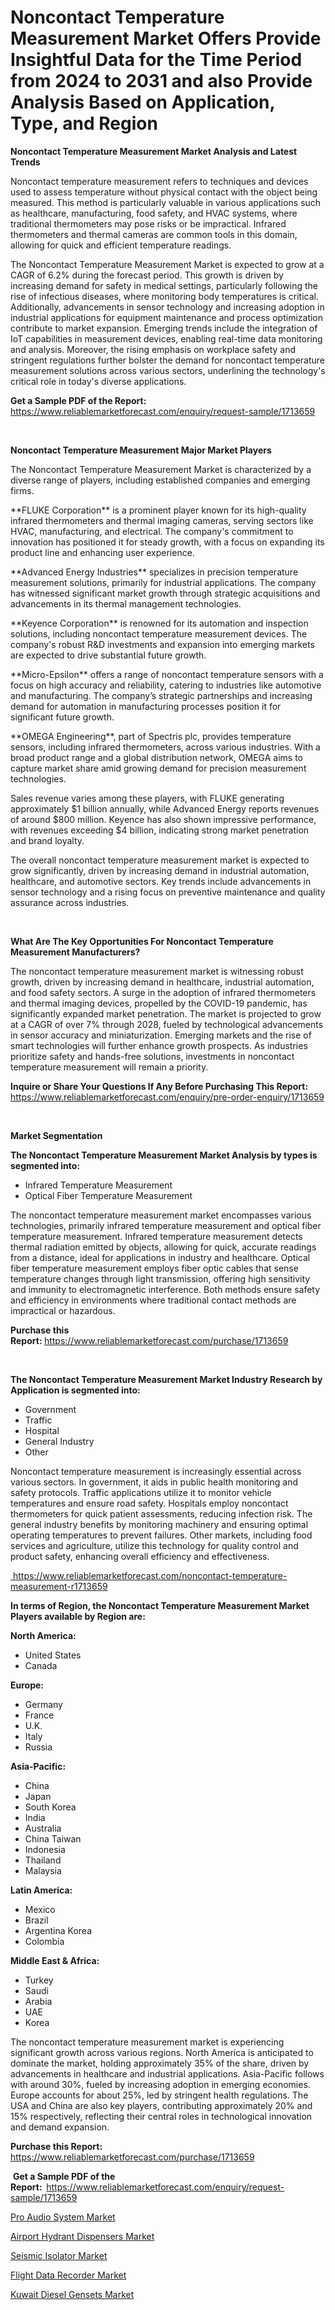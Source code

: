 <p><h1>Noncontact Temperature Measurement Market Offers Provide Insightful Data for the Time Period from 2024 to 2031 and also Provide Analysis Based on Application, Type, and Region</h1></p><p><strong>Noncontact Temperature Measurement Market Analysis and Latest Trends</strong></p>
<p><p>Noncontact temperature measurement refers to techniques and devices used to assess temperature without physical contact with the object being measured. This method is particularly valuable in various applications such as healthcare, manufacturing, food safety, and HVAC systems, where traditional thermometers may pose risks or be impractical. Infrared thermometers and thermal cameras are common tools in this domain, allowing for quick and efficient temperature readings.</p><p>The Noncontact Temperature Measurement Market is expected to grow at a CAGR of 6.2% during the forecast period. This growth is driven by increasing demand for safety in medical settings, particularly following the rise of infectious diseases, where monitoring body temperatures is critical. Additionally, advancements in sensor technology and increasing adoption in industrial applications for equipment maintenance and process optimization contribute to market expansion. Emerging trends include the integration of IoT capabilities in measurement devices, enabling real-time data monitoring and analysis. Moreover, the rising emphasis on workplace safety and stringent regulations further bolster the demand for noncontact temperature measurement solutions across various sectors, underlining the technology's critical role in today's diverse applications.</p></p>
<p><strong>Get a Sample PDF of the Report:&nbsp;</strong> <a href="https://www.reliablemarketforecast.com/enquiry/request-sample/1713659?utm_campaign=1326&utm_medium=2&utm_source=Github&utm_content=ia&utm_term=22102024&utm_id=noncontact-temperature-measurement">https://www.reliablemarketforecast.com/enquiry/request-sample/1713659</a></p>
<p>&nbsp;</p>
<p><strong>Noncontact Temperature Measurement Major Market Players</strong></p>
<p><p>The Noncontact Temperature Measurement Market is characterized by a diverse range of players, including established companies and emerging firms. </p><p>**FLUKE Corporation** is a prominent player known for its high-quality infrared thermometers and thermal imaging cameras, serving sectors like HVAC, manufacturing, and electrical. The company's commitment to innovation has positioned it for steady growth, with a focus on expanding its product line and enhancing user experience.</p><p>**Advanced Energy Industries** specializes in precision temperature measurement solutions, primarily for industrial applications. The company has witnessed significant market growth through strategic acquisitions and advancements in its thermal management technologies.</p><p>**Keyence Corporation** is renowned for its automation and inspection solutions, including noncontact temperature measurement devices. The company's robust R&D investments and expansion into emerging markets are expected to drive substantial future growth.</p><p>**Micro-Epsilon** offers a range of noncontact temperature sensors with a focus on high accuracy and reliability, catering to industries like automotive and manufacturing. The company’s strategic partnerships and increasing demand for automation in manufacturing processes position it for significant future growth.</p><p>**OMEGA Engineering**, part of Spectris plc, provides temperature sensors, including infrared thermometers, across various industries. With a broad product range and a global distribution network, OMEGA aims to capture market share amid growing demand for precision measurement technologies.</p><p>Sales revenue varies among these players, with FLUKE generating approximately $1 billion annually, while Advanced Energy reports revenues of around $800 million. Keyence has also shown impressive performance, with revenues exceeding $4 billion, indicating strong market penetration and brand loyalty.</p><p>The overall noncontact temperature measurement market is expected to grow significantly, driven by increasing demand in industrial automation, healthcare, and automotive sectors. Key trends include advancements in sensor technology and a rising focus on preventive maintenance and quality assurance across industries.</p></p>
<p>&nbsp;</p>
<p><strong>What Are The Key Opportunities For Noncontact Temperature Measurement Manufacturers?</strong></p>
<p><p>The noncontact temperature measurement market is witnessing robust growth, driven by increasing demand in healthcare, industrial automation, and food safety sectors. A surge in the adoption of infrared thermometers and thermal imaging devices, propelled by the COVID-19 pandemic, has significantly expanded market penetration. The market is projected to grow at a CAGR of over 7% through 2028, fueled by technological advancements in sensor accuracy and miniaturization. Emerging markets and the rise of smart technologies will further enhance growth prospects. As industries prioritize safety and hands-free solutions, investments in noncontact temperature measurement will remain a priority.</p></p>
<p><strong>Inquire or Share Your Questions If Any Before Purchasing This Report:</strong> <a href="https://www.reliablemarketforecast.com/enquiry/pre-order-enquiry/1713659?utm_campaign=1326&utm_medium=2&utm_source=Github&utm_content=ia&utm_term=22102024&utm_id=noncontact-temperature-measurement">https://www.reliablemarketforecast.com/enquiry/pre-order-enquiry/1713659</a></p>
<p>&nbsp;</p>
<p><strong>Market Segmentation</strong></p>
<p><strong>The Noncontact Temperature Measurement Market Analysis by types is segmented into:</strong></p>
<p><ul><li>Infrared Temperature Measurement</li><li>Optical Fiber Temperature Measurement</li></ul></p>
<p><p>The noncontact temperature measurement market encompasses various technologies, primarily infrared temperature measurement and optical fiber temperature measurement. Infrared temperature measurement detects thermal radiation emitted by objects, allowing for quick, accurate readings from a distance, ideal for applications in industry and healthcare. Optical fiber temperature measurement employs fiber optic cables that sense temperature changes through light transmission, offering high sensitivity and immunity to electromagnetic interference. Both methods ensure safety and efficiency in environments where traditional contact methods are impractical or hazardous.</p></p>
<p><strong>Purchase this Report:&nbsp;</strong><a href="https://www.reliablemarketforecast.com/purchase/1713659?utm_campaign=1326&utm_medium=2&utm_source=Github&utm_content=ia&utm_term=22102024&utm_id=noncontact-temperature-measurement">https://www.reliablemarketforecast.com/purchase/1713659</a></p>
<p>&nbsp;</p>
<p><strong>The Noncontact Temperature Measurement Market Industry Research by Application is segmented into:</strong></p>
<p><ul><li>Government</li><li>Traffic</li><li>Hospital</li><li>General Industry</li><li>Other</li></ul></p>
<p><p>Noncontact temperature measurement is increasingly essential across various sectors. In government, it aids in public health monitoring and safety protocols. Traffic applications utilize it to monitor vehicle temperatures and ensure road safety. Hospitals employ noncontact thermometers for quick patient assessments, reducing infection risk. The general industry benefits by monitoring machinery and ensuring optimal operating temperatures to prevent failures. Other markets, including food services and agriculture, utilize this technology for quality control and product safety, enhancing overall efficiency and effectiveness.</p></p>
<p><a href="https://www.reliablemarketforecast.com/noncontact-temperature-measurement-r1713659?utm_campaign=1326&utm_medium=2&utm_source=Github&utm_content=ia&utm_term=22102024&utm_id=noncontact-temperature-measurement">&nbsp;https://www.reliablemarketforecast.com/noncontact-temperature-measurement-r1713659</a></p>
<p><strong>In terms of Region, the Noncontact Temperature Measurement Market Players available by Region are:</strong></p>
<p>
    <p> <strong> North America: </strong>
        <ul>
            <li>United States</li>
            <li>Canada</li>
        </ul>
        </p> 
    <p> <strong> Europe: </strong>
        <ul>
            <li>Germany</li>
            <li>France</li>
            <li>U.K.</li>
            <li>Italy</li>
            <li>Russia</li>
        </ul>
        </p> 
    <p> <strong> Asia-Pacific: </strong>
        <ul>
            <li>China</li>
            <li>Japan</li>
            <li>South Korea</li>
            <li>India</li>
            <li>Australia</li>
            <li>China Taiwan</li>
            <li>Indonesia</li>
            <li>Thailand</li>
            <li>Malaysia</li>
        </ul>
        </p> 
    <p> <strong> Latin America: </strong>
        <ul>
            <li>Mexico</li>
            <li>Brazil</li>
            <li>Argentina Korea</li>
            <li>Colombia</li>
        </ul>
        </p> 
    <p> <strong> Middle East & Africa: </strong>
        <ul>
            <li>Turkey</li>
            <li>Saudi</li>
            <li>Arabia</li>
            <li>UAE</li>
            <li>Korea</li>
        </ul>
    </p>
    </p>
<p><p>The noncontact temperature measurement market is experiencing significant growth across various regions. North America is anticipated to dominate the market, holding approximately 35% of the share, driven by advancements in healthcare and industrial applications. Asia-Pacific follows with around 30%, fueled by increasing adoption in emerging economies. Europe accounts for about 25%, led by stringent health regulations. The USA and China are also key players, contributing approximately 20% and 15% respectively, reflecting their central roles in technological innovation and demand expansion.</p></p>
<p><strong>Purchase this Report: </strong><a href="https://www.reliablemarketforecast.com/purchase/1713659?utm_campaign=1326&utm_medium=2&utm_source=Github&utm_content=ia&utm_term=22102024&utm_id=noncontact-temperature-measurement">https://www.reliablemarketforecast.com/purchase/1713659</a></p>
<p>&nbsp;<strong>Get a Sample PDF of the Report:&nbsp;&nbsp;</strong><a href="https://www.reliablemarketforecast.com/enquiry/request-sample/1713659?utm_campaign=1326&utm_medium=2&utm_source=Github&utm_content=ia&utm_term=22102024&utm_id=noncontact-temperature-measurement">https://www.reliablemarketforecast.com/enquiry/request-sample/1713659</a></p>
<p><strong></strong></p>
<p><p><a href="https://www.linkedin.com/pulse/future-innovation-global-pro-audio-system-market-growth-opportunities-svngc?utm_campaign=1326&utm_medium=2&utm_source=Github&utm_content=ia&utm_term=22102024&utm_id=noncontact-temperature-measurement">Pro Audio System Market</a></p><p><a href="https://github.com/irfadac/Market-Research-Report-List-5/blob/main/airport-hydrant-dispensers-market.md?utm_campaign=1326&utm_medium=2&utm_source=Github&utm_content=ia&utm_term=22102024&utm_id=noncontact-temperature-measurement">Airport Hydrant Dispensers Market</a></p><p><a href="https://www.linkedin.com/pulse/surfing-seismic-isolator-wave-riding-market-currents-2031-bultigen-khtxc?utm_campaign=1326&utm_medium=2&utm_source=Github&utm_content=ia&utm_term=22102024&utm_id=noncontact-temperature-measurement">Seismic Isolator Market</a></p><p><a href="https://issuu.com/reportprime-2/docs/flight-data-recorder-market-size-20_cc5462ca781684?utm_campaign=1326&utm_medium=2&utm_source=Github&utm_content=ia&utm_term=22102024&utm_id=noncontact-temperature-measurement">Flight Data Recorder Market</a></p><p><a href="https://issuu.com/reportprime-2/docs/kuwait-diesel-gensets-market-size-2_c8e241a08d3279?utm_campaign=1326&utm_medium=2&utm_source=Github&utm_content=ia&utm_term=22102024&utm_id=noncontact-temperature-measurement">Kuwait Diesel Gensets Market</a></p></p>